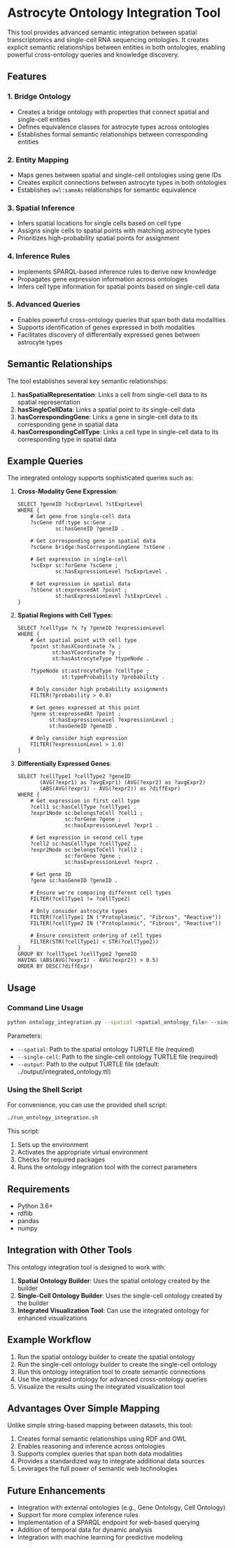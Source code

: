 # Astrocyte Ontology Integration Tool

This tool provides advanced semantic integration between spatial transcriptomics and single-cell RNA sequencing ontologies. It creates explicit semantic relationships between entities in both ontologies, enabling powerful cross-ontology queries and knowledge discovery.

## Features

### 1. Bridge Ontology
- Creates a bridge ontology with properties that connect spatial and single-cell entities
- Defines equivalence classes for astrocyte types across ontologies
- Establishes formal semantic relationships between corresponding entities

### 2. Entity Mapping
- Maps genes between spatial and single-cell ontologies using gene IDs
- Creates explicit connections between astrocyte types in both ontologies
- Establishes `owl:sameAs` relationships for semantic equivalence

### 3. Spatial Inference
- Infers spatial locations for single cells based on cell type
- Assigns single cells to spatial points with matching astrocyte types
- Prioritizes high-probability spatial points for assignment

### 4. Inference Rules
- Implements SPARQL-based inference rules to derive new knowledge
- Propagates gene expression information across ontologies
- Infers cell type information for spatial points based on single-cell data

### 5. Advanced Queries
- Enables powerful cross-ontology queries that span both data modalities
- Supports identification of genes expressed in both modalities
- Facilitates discovery of differentially expressed genes between astrocyte types

## Semantic Relationships

The tool establishes several key semantic relationships:

1. **hasSpatialRepresentation**: Links a cell from single-cell data to its spatial representation
2. **hasSingleCellData**: Links a spatial point to its single-cell data
3. **hasCorrespondingGene**: Links a gene in single-cell data to its corresponding gene in spatial data
4. **hasCorrespondingCellType**: Links a cell type in single-cell data to its corresponding type in spatial data

## Example Queries

The integrated ontology supports sophisticated queries such as:

1. **Cross-Modality Gene Expression**:
   ```sparql
   SELECT ?geneID ?scExprLevel ?stExprLevel
   WHERE {
       # Get gene from single-cell data
       ?scGene rdf:type sc:Gene ;
               sc:hasGeneID ?geneID .
       
       # Get corresponding gene in spatial data
       ?scGene bridge:hasCorrespondingGene ?stGene .
       
       # Get expression in single-cell
       ?scExpr sc:forGene ?scGene ;
               sc:hasExpressionLevel ?scExprLevel .
       
       # Get expression in spatial data
       ?stGene st:expressedAt ?point ;
               st:hasExpressionLevel ?stExprLevel .
   }
   ```

2. **Spatial Regions with Cell Types**:
   ```sparql
   SELECT ?cellType ?x ?y ?geneID ?expressionLevel
   WHERE {
       # Get spatial point with cell type
       ?point st:hasXCoordinate ?x ;
              st:hasYCoordinate ?y ;
              st:hasAstrocyteType ?typeNode .
       
       ?typeNode st:astrocyteType ?cellType ;
                 st:typeProbability ?probability .
       
       # Only consider high probability assignments
       FILTER(?probability > 0.8)
       
       # Get genes expressed at this point
       ?gene st:expressedAt ?point ;
             st:hasExpressionLevel ?expressionLevel ;
             st:hasGeneID ?geneID .
       
       # Only consider high expression
       FILTER(?expressionLevel > 1.0)
   }
   ```

3. **Differentially Expressed Genes**:
   ```sparql
   SELECT ?cellType1 ?cellType2 ?geneID 
          (AVG(?expr1) as ?avgExpr1) (AVG(?expr2) as ?avgExpr2)
          (ABS(AVG(?expr1) - AVG(?expr2)) as ?diffExpr)
   WHERE {
       # Get expression in first cell type
       ?cell1 sc:hasCellType ?cellType1 .
       ?expr1Node sc:belongsToCell ?cell1 ;
                  sc:forGene ?gene ;
                  sc:hasExpressionLevel ?expr1 .
       
       # Get expression in second cell type
       ?cell2 sc:hasCellType ?cellType2 .
       ?expr2Node sc:belongsToCell ?cell2 ;
                  sc:forGene ?gene ;
                  sc:hasExpressionLevel ?expr2 .
       
       # Get gene ID
       ?gene sc:hasGeneID ?geneID .
       
       # Ensure we're comparing different cell types
       FILTER(?cellType1 != ?cellType2)
       
       # Only consider astrocyte types
       FILTER(?cellType1 IN ("Protoplasmic", "Fibrous", "Reactive"))
       FILTER(?cellType2 IN ("Protoplasmic", "Fibrous", "Reactive"))
       
       # Ensure consistent ordering of cell types
       FILTER(STR(?cellType1) < STR(?cellType2))
   }
   GROUP BY ?cellType1 ?cellType2 ?geneID
   HAVING (ABS(AVG(?expr1) - AVG(?expr2)) > 0.5)
   ORDER BY DESC(?diffExpr)
   ```

## Usage

### Command Line Usage

```bash
python ontology_integration.py --spatial <spatial_ontology_file> --single-cell <single_cell_ontology_file> [--output <output_file>]
```

Parameters:
- `--spatial`: Path to the spatial ontology TURTLE file (required)
- `--single-cell`: Path to the single-cell ontology TURTLE file (required)
- `--output`: Path to the output TURTLE file (default: ../output/integrated_ontology.ttl)

### Using the Shell Script

For convenience, you can use the provided shell script:

```bash
./run_ontology_integration.sh
```

This script:
1. Sets up the environment
2. Activates the appropriate virtual environment
3. Checks for required packages
4. Runs the ontology integration tool with the correct parameters

## Requirements

- Python 3.6+
- rdflib
- pandas
- numpy

## Integration with Other Tools

This ontology integration tool is designed to work with:

1. **Spatial Ontology Builder**: Uses the spatial ontology created by the builder
2. **Single-Cell Ontology Builder**: Uses the single-cell ontology created by the builder
3. **Integrated Visualization Tool**: Can use the integrated ontology for enhanced visualizations

## Example Workflow

1. Run the spatial ontology builder to create the spatial ontology
2. Run the single-cell ontology builder to create the single-cell ontology
3. Run this ontology integration tool to create semantic connections
4. Use the integrated ontology for advanced cross-ontology queries
5. Visualize the results using the integrated visualization tool

## Advantages Over Simple Mapping

Unlike simple string-based mapping between datasets, this tool:

1. Creates formal semantic relationships using RDF and OWL
2. Enables reasoning and inference across ontologies
3. Supports complex queries that span both data modalities
4. Provides a standardized way to integrate additional data sources
5. Leverages the full power of semantic web technologies

## Future Enhancements

- Integration with external ontologies (e.g., Gene Ontology, Cell Ontology)
- Support for more complex inference rules
- Implementation of a SPARQL endpoint for web-based querying
- Addition of temporal data for dynamic analysis
- Integration with machine learning for predictive modeling 